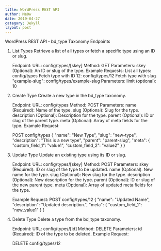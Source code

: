 ```yaml
---
title: WordPress REST API
author: MeOw
date: 2019-04-27
category: Jekyll
layout: post
---
```


WordPress REST API - bd_type Taxonomy Endpoints

1. List Types
    Retrieve a list of all types or fetch a specific type using an ID or slug.

    Endpoint:
    URL: config/types/[skey]
    Method: GET
    Parameters:
    skey (Optional): An ID or slug of the type.
    Example Requests:
    List all types: config/types
    Fetch type with ID 12: config/types/12
    Fetch type with slug "example-slug": config/types/example-slug
    Parameters:
    limit (optional): 10

2. Create Type
    Create a new type in the bd_type taxonomy.

    Endpoint:
    URL: config/types
    Method: POST
    Parameters:
    name (Required): Name of the type.
    slug (Optional): Slug for the type.
    description (Optional): Description for the type.
    parent (Optional): ID or slug of the parent type.
    meta (Optional): Array of meta fields for the type.
    Example Request:


    POST config/types
    {
        "name": "New Type",
        "slug": "new-type",
        "description": "This is a new type",
        "parent": "parent-slug",
        "meta": {
            "custom_field_1": "value1",
            "custom_field_2": "value2"
        }
    }
3. Update Type
    Update an existing type using its ID or slug.

    Endpoint:
    URL: config/types/[skey]
    Method: POST
    Parameters:
    skey (Required): ID or slug of the type to be updated.
    name (Optional): New name for the type.
    slug (Optional): New slug for the type.
    description (Optional): New description for the type.
    parent (Optional): ID or slug of the new parent type.
    meta (Optional): Array of updated meta fields for the type.

    Example Request:
    POST config/types/12
    {
        "name": "Updated Name",
        "description": "Updated description.",
        "meta": {
            "custom_field_1": "new_value1"
        }
    }
4. Delete Type
    Delete a type from the bd_type taxonomy.

    Endpoint:
    URL: config/types/[id]
    Method: DELETE
    Parameters:
    id (Required): ID of the type to be deleted.
    Example Request:


    DELETE config/types/12